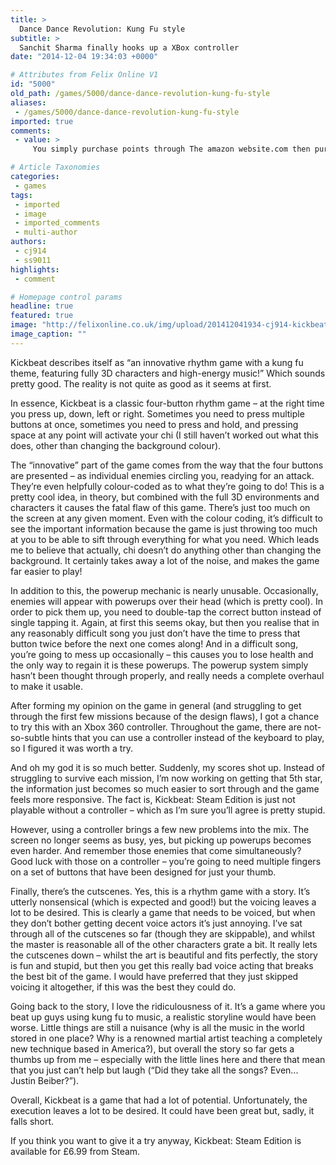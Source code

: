 ```yaml
---
title: >
  Dance Dance Revolution: Kung Fu style
subtitle: >
  Sanchit Sharma finally hooks up a XBox controller
date: "2014-12-04 19:34:03 +0000"

# Attributes from Felix Online V1
id: "5000"
old_path: /games/5000/dance-dance-revolution-kung-fu-style
aliases:
 - /games/5000/dance-dance-revolution-kung-fu-style
imported: true
comments:
 - value: >
     You simply purchase points through The amazon website.com then purchase packs and/or players. Kansas City's return to the Northwest conjures not-so-fond stories. Did website visitor stays you can buy coins on eBay?!? <br>fifa 16 hack http://creditsfut.com/

# Article Taxonomies
categories:
 - games
tags:
 - imported
 - image
 - imported_comments
 - multi-author
authors:
 - cj914
 - ss9011
highlights:
 - comment

# Homepage control params
headline: true
featured: true
image: "http://felixonline.co.uk/img/upload/201412041934-cj914-kickbeat_22.jpg"
image_caption: ""
---
```


Kickbeat describes itself as “an innovative rhythm game with a kung fu theme, featuring fully 3D characters and high-energy music!” Which sounds pretty good. The reality is not quite as good as it seems at first.

In essence, Kickbeat is a classic four-button rhythm game – at the right time you press up, down, left or right. Sometimes you need to press multiple buttons at once, sometimes you need to press and hold, and pressing space at any point will activate your chi (I still haven’t worked out what this does, other than changing the background colour).

The “innovative” part of the game comes from the way that the four buttons are presented – as individual enemies circling you, readying for an attack. They’re even helpfully colour-coded as to what they’re going to do! This is a pretty cool idea, in theory, but combined with the full 3D environments and characters it causes the fatal flaw of this game. There’s just too much on the screen at any given moment. Even with the colour coding, it’s difficult to see the important information because the game is just throwing too much at you to be able to sift through everything for what you need. Which leads me to believe that actually, chi doesn’t do anything other than changing the background. It certainly takes away a lot of the noise, and makes the game far easier to play!

In addition to this, the powerup mechanic is nearly unusable. Occasionally, enemies will appear with powerups over their head (which is pretty cool). In order to pick them up, you need to double-tap the correct button instead of single tapping it. Again, at first this seems okay, but then you realise that in any reasonably difficult song you just don’t have the time to press that button twice before the next one comes along! And in a difficult song, you’re going to mess up occasionally – this causes you to lose health and the only way to regain it is these powerups. The powerup system simply hasn’t been thought through properly, and really needs a complete overhaul to make it usable.

After forming my opinion on the game in general (and struggling to get through the first few missions because of the design flaws), I got a chance to try this with an Xbox 360 controller. Throughout the game, there are not-so-subtle hints that you can use a controller instead of the keyboard to play, so I figured it was worth a try.

And oh my god it is so much better. Suddenly, my scores shot up. Instead of struggling to survive each mission, I’m now working on getting that 5th star, the information just becomes so much easier to sort through and the game feels more responsive. The fact is, Kickbeat: Steam Edition is just not playable without a controller – which as I’m sure you’ll agree is pretty stupid.

However, using a controller brings a few new problems into the mix. The screen no longer seems as busy, yes, but picking up powerups becomes even harder. And remember those enemies that come simultaneously? Good luck with those on a controller – you’re going to need multiple fingers on a set of buttons that have been designed for just your thumb.

Finally, there’s the cutscenes. Yes, this is a rhythm game with a story. It’s utterly nonsensical (which is expected and good!) but the voicing leaves a lot to be desired. This is clearly a game that needs to be voiced, but when they don’t bother getting decent voice actors it’s just annoying. I’ve sat through all of the cutscenes so far (though they are skippable), and whilst the master is reasonable all of the other characters grate a bit. It really lets the cutscenes down – whilst the art is beautiful and fits perfectly, the story is fun and stupid, but then you get this really bad voice acting that breaks the best bit of the game. I would have preferred that they just skipped voicing it altogether, if this was the best they could do.

Going back to the story, I love the ridiculousness of it. It’s a game where you beat up guys using kung fu to music, a realistic storyline would have been worse. Little things are still a nuisance (why is all the music in the world stored in one place? Why is a renowned martial artist teaching a completely new technique based in America?), but overall the story so far gets a thumbs up from me – especially with the little lines here and there that mean that you just can’t help but laugh (“Did they take all the songs? Even... Justin Beiber?”).

Overall, Kickbeat is a game that had a lot of potential. Unfortunately, the execution leaves a lot to be desired. It could have been great but, sadly, it falls short.

If you think you want to give it a try anyway, Kickbeat: Steam Edition is available for £6.99 from Steam.
